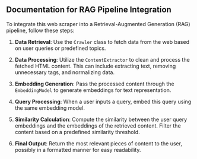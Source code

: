 ## Documentation for RAG Pipeline Integration

To integrate this web scraper into a Retrieval-Augmented Generation (RAG) pipeline, follow these steps:

1. **Data Retrieval**: Use the `Crawler` class to fetch data from the web based on user queries or predefined topics.

2. **Data Processing**: Utilize the `ContentExtractor` to clean and process the fetched HTML content. This can include extracting text, removing unnecessary tags, and normalizing data.

3. **Embedding Generation**: Pass the processed content through the `EmbeddingModel` to generate embeddings for text representation.

4. **Query Processing**: When a user inputs a query, embed this query using the same embedding model.

5. **Similarity Calculation**: Compute the similarity between the user query embeddings and the embeddings of the retrieved content. Filter the content based on a predefined similarity threshold.

6. **Final Output**: Return the most relevant pieces of content to the user, possibly in a formatted manner for easy readability.

